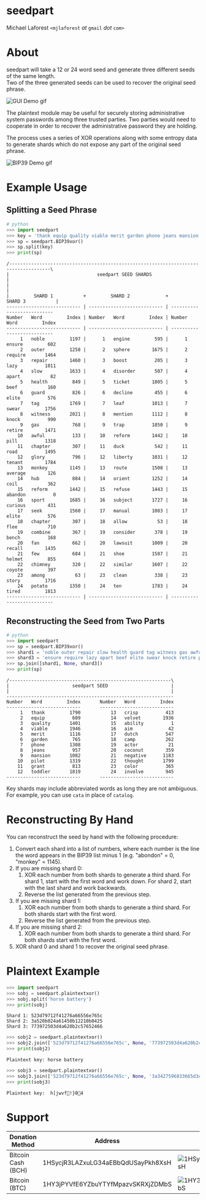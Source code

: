 # seedpart

Michael Laforest `<mjlaforest` *at* `gmail` *dot* `com>`

# About

seedpart will take a 12 or 24 word seed and generate three different seeds of the same length.  
Two of the three generated seeds can be used to recover the original seed phrase.  
  
![GUI Demo gif](https://github.com/MJL85/seedpart/blob/master/docs/gui_demo.gif)  

The plaintext module may be useful for securely storing administrative system passwords among three trusted parties. Two parties would need to cooperate in order to recover the administrative password they are holding.  
  
The process uses a series of XOR operations along with some entropy data to generate shards which do not expose any part of the original seed phrase.
  
![BIP39 Demo gif](https://github.com/MJL85/seedpart/blob/master/docs/BIP39demo.gif)  
  
# Example Usage

## Splitting a Seed Phrase
```python
# python
>>> import seedpart
>>> key = 'thank equip quality viable merit garden phone jeans mansion pilot grant toddler crisp velvet ability aim dutch camp actor coconut negative thought color involve'
>>> sp = seedpart.BIP39xor()
>>> sp.split(key)
>>> print(sp)
```
```
/-------------------------------------------------------------------------------------\
|                                seedpart SEED SHARDS                                 |
|                                                                                     |
|         SHARD 1           +         SHARD 2             +         SHARD 3           |
--------------------------- | --------------------------- | ---------------------------
Number   Word         Index | Number   Word         Index | Number   Word         Index
--------------------------- | --------------------------- | ---------------------------
     1   noble         1197 |      1   engine         595 |      1   ensure         602
     2   outer         1258 |      2   sphere        1675 |      2   require       1464
     3   repair        1460 |      3   boost          205 |      3   lazy          1011
     4   slow          1633 |      4   disorder       507 |      4   apart           82
     5   health         849 |      5   ticket        1805 |      5   beef           160
     6   guard          826 |      6   decline        455 |      6   elite          576
     7   tag           1769 |      7   leaf          1013 |      7   swear         1756
     8   witness       2021 |      8   mention       1112 |      8   knock          990
     9   gas            768 |      9   trap          1850 |      9   retire        1471
    10   awful          133 |     10   reform        1442 |     10   pill          1318
    11   chapter        307 |     11   duck           542 |     11   road          1495
    12   glory          796 |     12   liberty       1031 |     12   tenant        1784
    13   monkey        1145 |     13   route         1508 |     13   average        126
    14   hub            884 |     14   orient        1252 |     14   coil           362
    15   reform        1442 |     15   refuse        1443 |     15   abandon          0
    16   sport         1685 |     16   subject       1727 |     16   curious        431
    17   seek          1560 |     17   manual        1083 |     17   elite          576
    18   chapter        307 |     18   allow           53 |     18   flee           710
    19   combine        367 |     19   consider       378 |     19   bench          168
    20   fan            662 |     20   lawsuit       1009 |     20   recall        1435
    21   few            684 |     21   shoe          1587 |     21   helmet         855
    22   chimney        320 |     22   similar       1607 |     22   coyote         397
    23   among           63 |     23   clean          338 |     23   story         1716
    24   potato        1350 |     24   ten           1783 |     24   tired         1813
--------------------------- | --------------------------- | ---------------------------
```
## Reconstructing the Seed from Two Parts
```python
# python
>>> import seedpart
>>> sp = seedpart.BIP39xor()
>>> shard1 = 'noble outer repair slow health guard tag witness gas awful chapter glory monkey hub reform sport seek chapter combine fan few chimney among potato'
>>> shard3 = 'ensure require lazy apart beef elite swear knock retire pill road tenant average coil abandon curious elite flee bench recall helmet coyote story tired'
>>> sp.join([shard1, None, shard3])
>>> print(sp)
```
```
/-----------------------------------------------------------\
|                       seedpart SEED                       |
|                                                           |
-------------------------------------------------------------
Number   Word         Index       Number   Word         Index
---------------------------       ---------------------------
     1   thank         1790           13   crisp          413
     2   equip          609           14   velvet        1936
     3   quality       1401           15   ability          1
     4   viable        1946           16   aim             42
     5   merit         1116           17   dutch          547
     6   garden         765           18   camp           262
     7   phone         1308           19   actor           21
     8   jeans          957           20   coconut        359
     9   mansion       1082           21   negative      1183
    10   pilot         1319           22   thought       1799
    11   grant          813           23   color          365
    12   toddler       1819           24   involve        945
---------------------------       ---------------------------
```
  
Key shards may include abbreviated words as long they are not ambiguous. For example, you can use `cata` in place of  `catalog`.  
  
# Reconstructing By Hand

You can reconstruct the seed by hand with the following procedure:  
1. Convert each shard into a list of numbers, where each number is the line the word appears in the BIP39 list minus 1 (e.g. "abondon" = 0, "monkey" = 1145).
1. If you are missing shard 0:
    1. XOR each number from both shards to generate a third shard. For shard 1, start with the first word and work down. For shard 2, start with the last shard and work backwards.
	1. Reverse the list generated from the previous step.
1. If you are missing shard 1:
    1. XOR each number from both shards to generate a third shard. For both shards start with the first word.
	1. Reverse the list generated from the previous step.
1. If you are missing shard 2:
    1. XOR each number from both shards to generate a third shard. For both shards start with the first word.
1. XOR shard 0 and shard 1 to recover the original seed phrase.

# Plaintext Example

```python
>>> import seedpart
>>> sobj = seedpart.plaintextxor()
>>> sobj.split('horse battery')
>>> print(sobj)
```
```
Shard 1: 523d79712f41276a66556e765c
Shard 2: 3a520b024a61450b12210b0425
Shard 3: 773972503d4a620b2c57652466
```
```python
>>> sobj2 = seedpart.plaintextxor()
>>> sobj2.join(['523d79712f41276a66556e765c', None, '773972503d4a620b2c57652466'])
>>> print(sobj2)
```
```
Plaintext key: horse battery
```
```python
>>> sobj3 = seedpart.plaintextxor()
>>> sobj3.join(['523d79712f41276a66556e765c', None, '3a3427596833665d3e4e4c232e'])
>>> print(sobj3)
```
```
Plaintext key:  h[jwvf!}04
```

# Support

Donation Method | Address | QR Code
--- | --- | ---
Bitcoin Cash (BCH) | 1HSycjR3LAZxuLG34aEBbQdUSayPkh8XsH | ![1HSycjR3LAZxuLG34aEBbQdUSayPkh8XsH](https://raw.github.com/MJL85/natlas/master/docs/donate/BCH.png "Bitcoin Cash (BCH)")
Bitcoin (BTC) | 1HY3jPYVfE6YZbuYTYfMpazvSKRXjZDMbS  | ![1HY3jPYVfE6YZbuYTYfMpazvSKRXjZDMbS](https://raw.github.com/MJL85/natlas/master/docs/donate/BTC.png "Bitcoin (BTC)")
